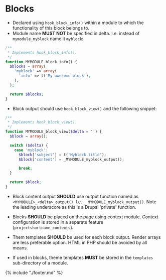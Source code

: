 # Blocks

* Declared using `hook_block_info()` within a module to which the functionality of this block belongs to.
* Module name ****MUST** NOT** be specified in delta. I.e. instead of `mymodule_myblock` name it `myblock`:

```php
/**
 * Implements hook_block_info().
 */
function MYMODULE_block_info() {
  $blocks = array(
    'myblock' => array(
      'info' => t('My awesome block'),
    ),
  );

  return $blocks;
}
```

* Block output should use `hook_block_view()` and the following snippet:

```php
/**
 * Implements hook_block_view().
 */
function MYMODULE_block_view($delta = '') {
  $block = array();

  switch ($delta) {
    case 'myblock':
      $block['subject'] = t('Myblock title');
      $block['content'] = _MYMODULE_myblock_output();

      break;
  }

  return $block;
}
```

* Block content output **SHOULD** use output function named as `<MYMODULE>_<delta>_output()`. I.e. `_ MYMODULE_myblock_output()`. Note the leading underscore as this is a Drupal 'private' function.

* Blocks **SHOULD** be placed on the page using context module. Context configuration is stored in a separate feature (`projectshortname_contexts`).

* Them templates **SHOULD** be used for each block output. Render arrays are less preferable option. HTML in PHP should be avoided by all means.

* If used in blocks, theme templates **MUST** be stored in the `templates` sub-directory of a module.

{% include "./footer.md" %}
